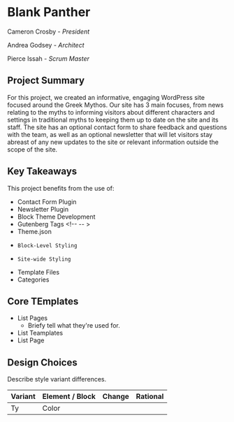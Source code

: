 # Blank Panther

Cameron Crosby - *President*

Andrea Godsey - *Architect*

Pierce Issah -  *Scrum Master*


## Project Summary
For this project, we created an informative, engaging WordPress site focused around the Greek Mythos. Our site has 3 main focuses, from news relating to the myths to informing visitors about different characters and settings in traditional myths to keeping them up to date on the site and its staff. The site has an optional contact form to share feedback and questions with the team, as well as an optional newsletter that will let visitors stay abreast of any new updates to the site or relevant information outside the scope of the site. 

## Key Takeaways
This project benefits from the use of:
- Contact Form Plugin
- Newsletter Plugin
- Block Theme Development
-   Gutenberg Tags <!-- -- >
-   Theme.json
-     Block-Level Styling
-     Site-wide Styling
-   Template Files
- Categories

## Core TEmplates

- List Pages
  - Briefy tell what they're used for.
- List Teamplates
- List Page

## Design Choices

Describe style variant differences.

| Variant | Element / Block | Change | Rational |
| ------- | --------------- | ------ | -------- |
| Ty      | Color           |        |          |
